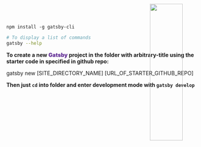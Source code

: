 <head>
  <link 
      rel="stylesheet" 
      type="text/css" 
      media="all" 
      href="../boilerplate/color.css"/>
  <link 
      rel="stylesheet" 
      type="text/css" 
      media="all" 
      href="../boilerplate/CSS.css"/>
    <link 
      href="https://fonts.googleapis.com/css?family=Fira+Mono:500&display=swap" 
      rel="stylesheet">
    <script src="https://code.jquery.com/jquery-3.5.1.min.js" integrity="sha256-9/aliU8dGd2tb6OSsuzixeV4y/faTqgFtohetphbbj0=" crossorigin="anonymous"></script>
<style> 
.img{
  position:fixed;
  left:63%;
  top:10px;
  width: 30%
}
.gatsby{
  color: RebeccaPurple;
  font-weight: bolder;
}
</style>
</head>   

<img class=img src="https://www.gatsbyjs.org/Gatsby-Logo.svg">

`npm install -g gatsby-cli`

``` bash
# To display a list of commands
gatsby --help
```
**To create a new <span class="gatsby">Gatsby</span> project in the folder with <span class="Purple">arbitrary-title</span> using the starter code in specified in github repo:**

<p class="RebeccaPurple">
  gatsby new <span class="Purple">[SITE_DIRECTORY_NAME]</span> <span class="Violet">[URL_OF_STARTER_GITHUB_REPO]</span>
</p>

**Then just `cd` into folder and enter development mode with `gatsby develop`**
